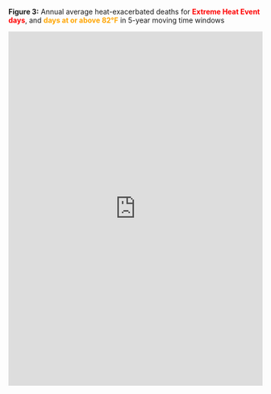 ---
---
<span style="font-weight:bold">Figure 3:</span> Annual average heat-exacerbated deaths for <span style="color:red;font-weight:bold">Extreme Heat Event days</span>, and <span style="color:orange;font-weight:bold">days at or above 82°F</span> in 5-year moving time windows
<iframe title="2023 Heat Mortality Report Figure 3" aria-label="Scatter Plot" id="datawrapper-chart-qoldt" src="https://datawrapper.dwcdn.net/qoldt/2/" scrolling="no" frameborder="0" style="width: 0; min-width: 100% !important; border: none;" height="702" data-external="1"></iframe><script type="text/javascript">!function(){"use strict";window.addEventListener("message",(function(a){if(void 0!==a.data["datawrapper-height"]){var e=document.querySelectorAll("iframe");for(var t in a.data["datawrapper-height"])for(var r=0;r<e.length;r++)if(e[r].contentWindow===a.source){var i=a.data["datawrapper-height"][t]+"px";e[r].style.height=i}}}))}();
</script>